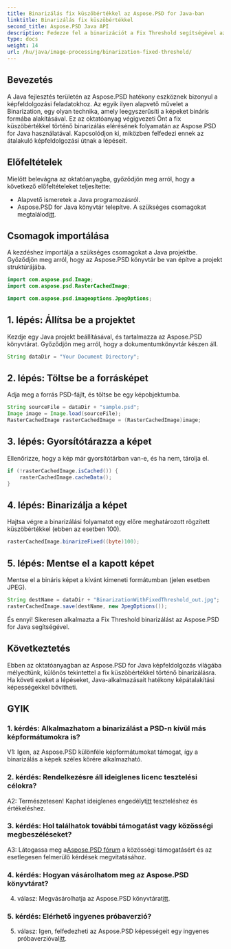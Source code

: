 ```yaml
---
title: Binarizálás fix küszöbértékkel az Aspose.PSD for Java-ban
linktitle: Binarizálás fix küszöbértékkel
second_title: Aspose.PSD Java API
description: Fedezze fel a binarizációt a Fix Threshold segítségével az Aspose.PSD for Java-ban. A képeket zökkenőmentesen alakíthatja át lépésről lépésre szóló útmutatónkkal.
type: docs
weight: 14
url: /hu/java/image-processing/binarization-fixed-threshold/
---
```

## Bevezetés

A Java fejlesztés területén az Aspose.PSD hatékony eszköznek bizonyul a képfeldolgozási feladatokhoz. Az egyik ilyen alapvető művelet a Binarization, egy olyan technika, amely leegyszerűsíti a képeket bináris formába alakításával. Ez az oktatóanyag végigvezeti Önt a fix küszöbértékkel történő binarizálás elérésének folyamatán az Aspose.PSD for Java használatával. Kapcsolódjon ki, miközben felfedezi ennek az átalakuló képfeldolgozási útnak a lépéseit.

## Előfeltételek

Mielőtt belevágna az oktatóanyagba, győződjön meg arról, hogy a következő előfeltételeket teljesítette:

- Alapvető ismeretek a Java programozásról.
-  Aspose.PSD for Java könyvtár telepítve. A szükséges csomagokat megtalálod[itt](https://releases.aspose.com/psd/java/).

## Csomagok importálása

A kezdéshez importálja a szükséges csomagokat a Java projektbe. Győződjön meg arról, hogy az Aspose.PSD könyvtár be van építve a projekt struktúrájába.

```java
import com.aspose.psd.Image;
import com.aspose.psd.RasterCachedImage;

import com.aspose.psd.imageoptions.JpegOptions;
```

## 1. lépés: Állítsa be a projektet

Kezdje egy Java projekt beállításával, és tartalmazza az Aspose.PSD könyvtárat. Győződjön meg arról, hogy a dokumentumkönyvtár készen áll.

```java
String dataDir = "Your Document Directory";
```

## 2. lépés: Töltse be a forrásképet

Adja meg a forrás PSD-fájlt, és töltse be egy képobjektumba.

```java
String sourceFile = dataDir + "sample.psd";
Image image = Image.load(sourceFile);
RasterCachedImage rasterCachedImage = (RasterCachedImage)image;
```

## 3. lépés: Gyorsítótárazza a képet

Ellenőrizze, hogy a kép már gyorsítótárban van-e, és ha nem, tárolja el.

```java
if (!rasterCachedImage.isCached()) {
    rasterCachedImage.cacheData();
}
```

## 4. lépés: Binarizálja a képet

Hajtsa végre a binarizálási folyamatot egy előre meghatározott rögzített küszöbértékkel (ebben az esetben 100).

```java
rasterCachedImage.binarizeFixed((byte)100);
```

## 5. lépés: Mentse el a kapott képet

Mentse el a bináris képet a kívánt kimeneti formátumban (jelen esetben JPEG).

```java
String destName = dataDir + "BinarizationWithFixedThreshold_out.jpg";
rasterCachedImage.save(destName, new JpegOptions());
```

És ennyi! Sikeresen alkalmazta a Fix Threshold binarizálást az Aspose.PSD for Java segítségével.

## Következtetés

Ebben az oktatóanyagban az Aspose.PSD for Java képfeldolgozás világába mélyedtünk, különös tekintettel a fix küszöbértékkel történő binarizálásra. Ha követi ezeket a lépéseket, Java-alkalmazásait hatékony képátalakítási képességekkel bővítheti.

## GYIK

### 1. kérdés: Alkalmazhatom a binarizálást a PSD-n kívül más képformátumokra is?

V1: Igen, az Aspose.PSD különféle képformátumokat támogat, így a binarizálás a képek széles körére alkalmazható.

### 2. kérdés: Rendelkezésre áll ideiglenes licenc tesztelési célokra?

 A2: Természetesen! Kaphat ideiglenes engedélyt[itt](https://purchase.aspose.com/temporary-license/) teszteléshez és értékeléshez.

### 3. kérdés: Hol találhatok további támogatást vagy közösségi megbeszéléseket?

 A3: Látogassa meg a[Aspose.PSD fórum](https://forum.aspose.com/c/psd/34) a közösségi támogatásért és az esetlegesen felmerülő kérdések megvitatásához.

### 4. kérdés: Hogyan vásárolhatom meg az Aspose.PSD könyvtárat?

 4. válasz: Megvásárolhatja az Aspose.PSD könyvtárat[itt](https://purchase.aspose.com/buy).

### 5. kérdés: Elérhető ingyenes próbaverzió?

 5. válasz: Igen, felfedezheti az Aspose.PSD képességeit egy ingyenes próbaverzióval[itt](https://releases.aspose.com/).